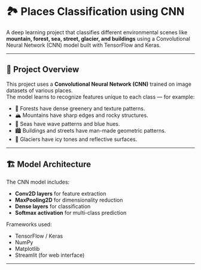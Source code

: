 # 🏞️ Places Classification using CNN

A deep learning project that classifies different environmental scenes like **mountain, forest, sea, street, glacier, and buildings** using a Convolutional Neural Network (CNN) model built with TensorFlow and Keras.

---

## 🧠 Project Overview
This project uses a **Convolutional Neural Network (CNN)** trained on image datasets of various places.  
The model learns to recognize features unique to each class — for example:
- 🌲 Forests have dense greenery and texture patterns.
- 🏔️ Mountains have sharp edges and rocky structures.
- 🌊 Seas have wave patterns and blue hues.
- 🏙️ Buildings and streets have man-made geometric patterns.
- 🧊 Glaciers have icy tones and reflective surfaces.

---

## 🏗️ Model Architecture
The CNN model includes:
- **Conv2D layers** for feature extraction  
- **MaxPooling2D** for dimensionality reduction  
- **Dense layers** for classification  
- **Softmax activation** for multi-class prediction  

Frameworks used:
- TensorFlow / Keras
- NumPy
- Matplotlib
- Streamlit (for web interface)

---

